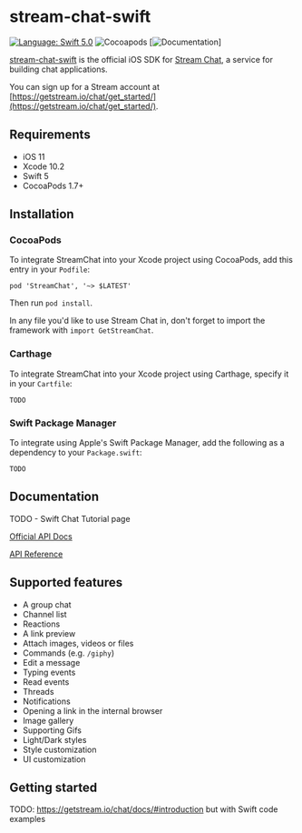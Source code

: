 # stream-chat-swift

[![Language: Swift 5.0](https://img.shields.io/badge/Swift-5.0-orange.svg)](https://swift.org)
![Cocoapods](https://img.shields.io/cocoapods/v/StreamChat.svg)
[![Documentation](https://github.com/GetStream/stream-chat-swift/blob/master/docs/badge.svg)]

[stream-chat-swift](https://github.com/GetStream/stream-chat-swift) is the official iOS SDK for [Stream Chat](https://getstream.io/chat), a service for building chat applications.

You can sign up for a Stream account at [https://getstream.io/chat/get_started/](https://getstream.io/chat/get_started/).

## Requirements

- iOS 11
- Xcode 10.2
- Swift 5
- CocoaPods 1.7+

## Installation

### CocoaPods

To integrate StreamChat into your Xcode project using CocoaPods, add this entry in your `Podfile`:
```
pod 'StreamChat', '~> $LATEST'
```
Then run `pod install`.

In any file you'd like to use Stream Chat in, don't forget to import the framework with `import GetStreamChat`.

### Carthage

To integrate StreamChat into your Xcode project using Carthage, specify it in your `Cartfile`:

```
TODO
```

### Swift Package Manager

To integrate using Apple's Swift Package Manager, add the following as a dependency to your `Package.swift`:

```
TODO
```

## Documentation

TODO - Swift Chat Tutorial page

[Official API Docs](https://getstream.io/chat/docs)

[API Reference](https://getstream.github.io/stream-chat-swift/)

## Supported features

- A group chat
- Channel list
- Reactions
- A link preview
- Attach images, videos or files
- Commands (e.g. `/giphy`)
- Edit a message
- Typing events
- Read events
- Threads
- Notifications
- Opening a link in the internal browser
- Image gallery
- Supporting Gifs
- Light/Dark styles
- Style customization
- UI customization

## Getting started


TODO: https://getstream.io/chat/docs/#introduction but with Swift code examples
